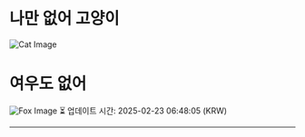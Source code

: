 
# 나만 없어 고양이

![Cat Image](https://cdn2.thecatapi.com/images/e0f.jpg)

# 여우도 없어
![Fox Image](https://randomfox.ca/images/1.jpg)
⏳ 업데이트 시간: 2025-02-23 06:48:05 (KRW)

---

